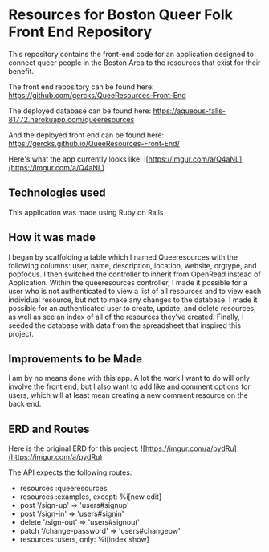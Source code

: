 
# Resources for Boston Queer Folk Front End Repository

This repository contains the front-end code for an application designed to connect queer people in the Boston Area to the resources that exist for their benefit.

The front end repository can be found here: https://github.com/gercks/QueeResources-Front-End

The deployed database can be found here: https://aqueous-falls-81772.herokuapp.com/queeresources

And the deployed front end can be found here: https://gercks.github.io/QueeResources-Front-End/

Here's what the app currently looks like:
![https://imgur.com/a/Q4aNL](https://imgur.com/a/Q4aNL)

## Technologies used

This application was made using Ruby on Rails

## How it was made

I began by scaffolding a table which I named Queeresources with the following columns: user, name, description, location, website, orgtype, and popfocus. I then switched the controller to inherit from OpenRead instead of Application. Within the queeresources controller, I made it possible for a user who is not authenticated to view a list of all resources and to view each individual resource, but not to make any changes to the database. I made it possible for an authenticated user to create, update, and delete resources, as well as see an index of all of the resources they've created. Finally, I seeded the database with data from the spreadsheet that inspired this project. 


## Improvements to be Made

I am by no means done with this app. A lot the work I want to do will only involve the front end, but I also want to add like and comment options for users, which will at least mean creating a new comment resource on the back end.

## ERD and Routes

Here is the original ERD for this project:
![https://imgur.com/a/pydRu](https://imgur.com/a/pydRu)

The API expects the following routes:
- resources :queeresources
- resources :examples, except: %i[new edit]
- post '/sign-up' => 'users#signup'
- post '/sign-in' => 'users#signin'
- delete '/sign-out' => 'users#signout'
- patch '/change-password' => 'users#changepw'
- resources :users, only: %i[index show]
